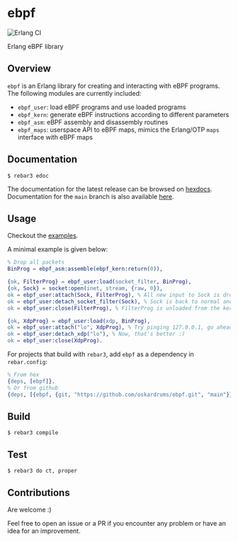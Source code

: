 ebpf
=====
![Erlang CI](https://github.com/oskardrums/ebpf/workflows/Erlang%20CI/badge.svg)

Erlang eBPF library

Overview
--------
`ebpf` is an Erlang library for creating and interacting with eBPF programs.
The following modules are currently included:
* `ebpf_user`: load eBPF programs and use loaded programs
* `ebpf_kern`: generate eBPF instructions according to different parameters
* `ebpf_asm`: eBPF assembly and disassembly routines
* `ebpf_maps`: userspace API to eBPF maps, mimics the Erlang/OTP `maps` interface with eBPF maps

Documentation
-------------

    $ rebar3 edoc

The documentation for the latest release can be browsed on [hexdocs](https://hexdocs.pm/ebpf/).
Documentation for the `main` branch is also available [here](https://oskardrums.github.io/ebpf/).

Usage
-----
Checkout the [examples](examples/).

A minimal example is given below:
```erlang
% Drop all packets
BinProg = ebpf_asm:assemble(ebpf_kern:return(0)),

{ok, FilterProg} = ebpf_user:load(socket_filter, BinProg),
{ok, Sock} = socket:open(inet, stream, {raw, 0}),
ok = ebpf_user:attach(Sock, FilterProg), % All new input to Sock is dropped
ok = ebpf_user:detach_socket_filter(Sock), % Sock is back to normal and FilterProg can be
ok = ebpf_user:close(FilterProg), % FilterProg is unloaded from the kernel

{ok, XdpProg} = ebpf_user:load(xdp, BinProg),
ok = ebpf_user:attach("lo", XdpProg), % Try pinging 127.0.0.1, go ahead
ok = ebpf_user:detach_xdp("lo"), % Now, that's better :)
ok = ebpf_user:close(XdpProg).
```

For projects that build with `rebar3`, add `ebpf` as a dependency in `rebar.config`:

```erlang
% From hex
{deps, [ebpf]}.
% Or from github
{deps, [{ebpf, {git, "https://github.com/oskardrums/ebpf.git", "main"}}]}.
```

Build
-----

    $ rebar3 compile

Test
----

    $ rebar3 do ct, proper


Contributions
------------
Are welcome :)

Feel free to open an issue or a PR if you encounter any problem or have an idea for an improvement.
